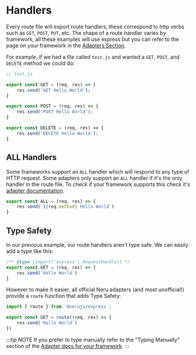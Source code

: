 # Handlers

Every route file will export route handlers, these correspond to http verbs such as `GET`, `POST`, `PUT`, etc. The shape of a route handler varies by framework, all these examples will use express but you can refer to the page on your framework in the [Adapters Section](/adapters/).

For example, if we had a file called `test.js` and wanted a `GET`, `POST`, and `DELETE` method we could do:

```js
// test.js

export const GET = (req, res) => {
    res.send('GET Hello World');
}

export const POST = (req, res) => {
    res.send('POST Hello World');
}

export const DELETE = (req, res) => {
    res.send('DELETE Hello World');
}
```

## ALL Handlers

Some frameworks support an `ALL` handler which will respond to any type of HTTP request. Some adapters only support an `ALL` handler if it's the only handler in the route file. To check if your framework supports this check it's [adapter documentation](/adapters/features).

```js
export const ALL = (req, res) => {
    res.send(`${req.method} Hello World`)
}
```

## Type Safety

In our previous example, our route handlers aren't type safe. We can easily add a type like this:

```js
/** @type {import('express').RequestHandler} */
export const GET = (req, res) => {
    res.send('Hello World')
}
```

However to make it easier, all official Neru adapters (and most unofficial!) provide a `route` function that adds Type Safety:

```js
import { route } from '@nerujs/express';

export const GET = route((req, res) => {
    res.send('Hello World')
})
```

:::tip NOTE
If you prefer to type manually refer to the "Typing Manually" section of the [Adapter docs for your framework](/adapters/).
:::
